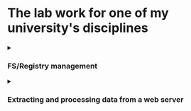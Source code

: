 # The lab work for one of my university's disciplines 
<details>
<summary><h3>FS/Registry management</h3></summary>
<h4> Implement a console application in the programming language
Python, which will support FS and registry management operations. </h4>
<h5> FS management operations: </h5>
  ⎯ creating a file; <br>
  ⎯ deleting a file; <br>
  ⎯ writing to a file; <br>
  ⎯ reading from a file; <br>
  ⎯ copying a file from one directory to another; <br>
  ⎯ renaming a file. <br>
<h5> Registry management operations: </h5>
  ⎯ creating a key; <br>
  ⎯ deletion of a key; <br>
  ⎯ writing a value to a key
</details>
<details>
<summary><h3>Extracting and processing data from a web server</h3></summary>
<h4> Depending on the date and group, display the schedule </h4>
<h5> Implement a utility that takes as input
takes: </h5>
  ⎯ date; <br>
  ⎯ group number. <br>
<h5> The outputs are: </h5>
  ⎯ class schedule (week, subject name, date, time,
class-room, teacher); <br>
  ⎯ the schedule as a diagram; on the abscissa axis - day of the week, on the ordinate axis - number of classes. on the abscissa-axis - day of the week.
</details>
